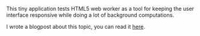 This tiny application tests HTML5 web worker as a tool for keeping the user interface responsive while doing a lot of background computations.

I wrote a blogpost about this topic, you can read it [here](http://js-workout.tompascall.com/web-workers-and-responsiveness/).
